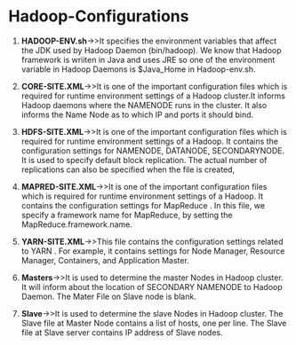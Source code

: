 # Hadoop-Configurations

1) **HADOOP-ENV.sh**->>It specifies the environment variables that affect the JDK used by Hadoop Daemon (bin/hadoop). We know that Hadoop framework is wriiten in Java and uses JRE so one of the environment variable in Hadoop Daemons is $Java_Home in Hadoop-env.sh.

2) **CORE-SITE.XML**->>It is one of the important configuration files which is required for runtime environment settings of a Hadoop cluster.It informs Hadoop daemons where the NAMENODE runs in the cluster. It also informs the Name Node as to which IP and ports it should bind.

3) **HDFS-SITE.XML**->>It is one of the important configuration files which is required for runtime environment settings of a Hadoop. It contains the configuration settings for NAMENODE, DATANODE, SECONDARYNODE. It is used to specify default block replication. The actual number of replications can also be specified when the file is created,

4) **MAPRED-SITE.XML**->>It is one of the important configuration files which is required for runtime environment settings of a Hadoop. It contains the configuration settings for MapReduce . In this file, we specify a framework name for MapReduce, by setting the MapReduce.framework.name.

5) **YARN-SITE.XML**->>This file contains the configuration settings related to YARN . For example, it contains settings for Node Manager, Resource Manager, Containers, and Application Master.

6) **Masters**->>It is used to determine the master Nodes in Hadoop cluster. It will inform about the location of SECONDARY NAMENODE to Hadoop Daemon.
The Mater File on Slave node is blank.

7) **Slave**->>It is used to determine the slave Nodes in Hadoop cluster.
The Slave file at Master Node contains a list of hosts, one per line.
The Slave file at Slave server contains IP address of Slave nodes.
